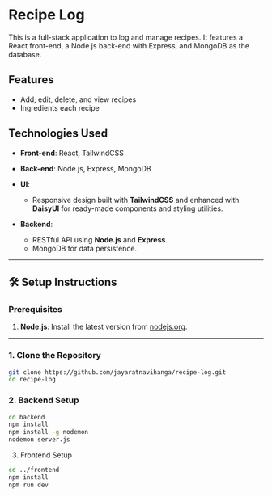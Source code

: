 # Recipe Log

This is a full-stack application to log and manage recipes. It features a React front-end, a Node.js back-end with Express, and MongoDB as the database. 



## Features

- Add, edit, delete, and view recipes
- Ingredients each recipe

## Technologies Used

- **Front-end**: React, TailwindCSS
- **Back-end**: Node.js, Express, MongoDB

- **UI**:
  - Responsive design built with **TailwindCSS** and enhanced with **DaisyUI** for ready-made components and styling utilities.

- **Backend**:
    - RESTful API using **Node.js** and **Express**.
    - MongoDB for data persistence.

---

## 🛠️ Setup Instructions

### Prerequisites
1. **Node.js**: Install the latest version from [nodejs.org](https://nodejs.org).


---

### 1. Clone the Repository
```bash
git clone https://github.com/jayaratnavihanga/recipe-log.git
cd recipe-log
```
### 2. Backend Setup
```bash
cd backend
npm install
npm install -g nodemon
nodemon server.js
```
3. Frontend Setup
```bash
cd ../frontend
npm install
npm run dev
```
